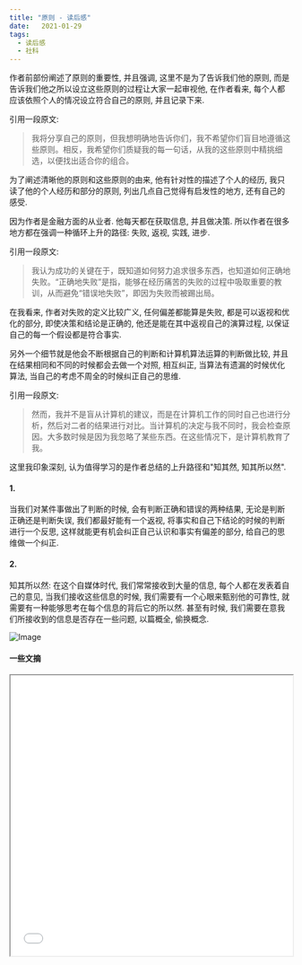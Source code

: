 ```yaml
---
title: "原则 - 读后感"
date:   2021-01-29
tags:
  - 读后感
  - 社科
---
```


作者前部份阐述了原则的重要性, 并且强调, 这里不是为了告诉我们他的原则, 而是告诉我们他之所以设立这些原则的过程让大家一起审视他, 在作者看来, 每个人都应该依照个人的情况设立符合自己的原则, 并且记录下来.

引用一段原文:

> 我将分享自己的原则，但我想明确地告诉你们，我不希望你们盲目地遵循这些原则。相反，我希望你们质疑我的每一句话，从我的这些原则中精挑细选，以便找出适合你的组合。

为了阐述清晰他的原则和这些原则的由来, 他有针对性的描述了个人的经历, 我只读了他的个人经历和部分的原则, 列出几点自己觉得有启发性的地方, 还有自己的感受.

因为作者是金融方面的从业者. 他每天都在获取信息, 并且做决策. 所以作者在很多地方都在强调一种循环上升的路径: 失败, 返视, 实践, 进步.

引用一段原文:

> 我认为成功的关键在于，既知道如何努力追求很多东西，也知道如何正确地失败。“正确地失败”是指，能够在经历痛苦的失败的过程中吸取重要的教训，从而避免“错误地失败”，即因为失败而被踢出局。

在我看来, 作者对失败的定义比较广义, 任何偏差都能算是失败, 都是可以返视和优化的部分, 即使决策和结论是正确的, 他还是能在其中返视自己的演算过程, 以保证自己的每一个假设都是符合事实.

另外一个细节就是他会不断根据自己的判断和计算机算法运算的判断做比较, 并且在结果相同和不同的时候都会去做一个对照, 相互纠正, 当算法有遗漏的时候优化算法, 当自己的考虑不周全的时候纠正自己的思维.

引用一段原文:

> 然而，我并不是盲从计算机的建议，而是在计算机工作的同时自己也进行分析，然后对二者的结果进行对比。当计算机的决定与我不同时，我会检查原因。大多数时候是因为我忽略了某些东西。在这些情况下，是计算机教育了我。

这里我印象深刻, 认为值得学习的是作者总结的上升路径和"知其然, 知其所以然".

#### 1. 

当我们对某件事做出了判断的时候, 会有判断正确和错误的两种结果, 无论是判断正确还是判断失误, 我们都最好能有一个返视, 将事实和自己下结论的时候的判断进行一个反思, 这样就能更有机会纠正自己认识和事实有偏差的部分, 给自己的思维做一个纠正.

#### 2.

知其所以然: 在这个自媒体时代, 我们常常接收到大量的信息, 每个人都在发表着自己的意见, 当我们接收这些信息的时候, 我们需要有一个心眼来甄别他的可靠性, 就需要有一种能够思考在每个信息的背后它的所以然. 甚至有时候, 我们需要在意我们所接收到的信息是否存在一些问题, 以篇概全, 偷换概念.

![Image](/2021-01-29-after-reading-principles_life_and_work/pic1.png)

#### 一些文摘
<iframe id="notebook"
title="principles notebook"
width="100%"
height="500"
src="/2021-01-29-after-reading-principles_life_and_work/principles-notebook.html">
</iframe>